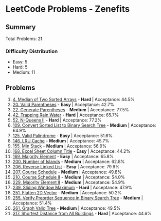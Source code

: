 # LeetCode Problems - Zenefits

## Summary
Total Problems: 21

### Difficulty Distribution

- Easy: 5
- Hard: 5
- Medium: 11

## Problems

1. [4. Median of Two Sorted Arrays](https://leetcode.com/problems/median-of-two-sorted-arrays/) - **Hard** | Acceptance: 44.5%
2. [20. Valid Parentheses](https://leetcode.com/problems/valid-parentheses/) - **Easy** | Acceptance: 42.7%
3. [22. Generate Parentheses](https://leetcode.com/problems/generate-parentheses/) - **Medium** | Acceptance: 77.5%
4. [42. Trapping Rain Water](https://leetcode.com/problems/trapping-rain-water/) - **Hard** | Acceptance: 65.7%
5. [52. N-Queens II](https://leetcode.com/problems/n-queens-ii/) - **Hard** | Acceptance: 77.2%
6. [109. Convert Sorted List to Binary Search Tree](https://leetcode.com/problems/convert-sorted-list-to-binary-search-tree/) - **Medium** | Acceptance: 64.9%
7. [125. Valid Palindrome](https://leetcode.com/problems/valid-palindrome/) - **Easy** | Acceptance: 51.6%
8. [146. LRU Cache](https://leetcode.com/problems/lru-cache/) - **Medium** | Acceptance: 45.7%
9. [155. Min Stack](https://leetcode.com/problems/min-stack/) - **Medium** | Acceptance: 56.9%
10. [168. Excel Sheet Column Title](https://leetcode.com/problems/excel-sheet-column-title/) - **Easy** | Acceptance: 44.2%
11. [169. Majority Element](https://leetcode.com/problems/majority-element/) - **Easy** | Acceptance: 65.8%
12. [200. Number of Islands](https://leetcode.com/problems/number-of-islands/) - **Medium** | Acceptance: 62.8%
13. [206. Reverse Linked List](https://leetcode.com/problems/reverse-linked-list/) - **Easy** | Acceptance: 79.6%
14. [207. Course Schedule](https://leetcode.com/problems/course-schedule/) - **Medium** | Acceptance: 49.8%
15. [210. Course Schedule II](https://leetcode.com/problems/course-schedule-ii/) - **Medium** | Acceptance: 54.0%
16. [229. Majority Element II](https://leetcode.com/problems/majority-element-ii/) - **Medium** | Acceptance: 54.9%
17. [239. Sliding Window Maximum](https://leetcode.com/problems/sliding-window-maximum/) - **Hard** | Acceptance: 47.9%
18. [251. Flatten 2D Vector](https://leetcode.com/problems/flatten-2d-vector/) - **Medium** | Acceptance: 50.2%
19. [255. Verify Preorder Sequence in Binary Search Tree](https://leetcode.com/problems/verify-preorder-sequence-in-binary-search-tree/) - **Medium** | Acceptance: 51.4%
20. [261. Graph Valid Tree](https://leetcode.com/problems/graph-valid-tree/) - **Medium** | Acceptance: 49.5%
21. [317. Shortest Distance from All Buildings](https://leetcode.com/problems/shortest-distance-from-all-buildings/) - **Hard** | Acceptance: 44.6%